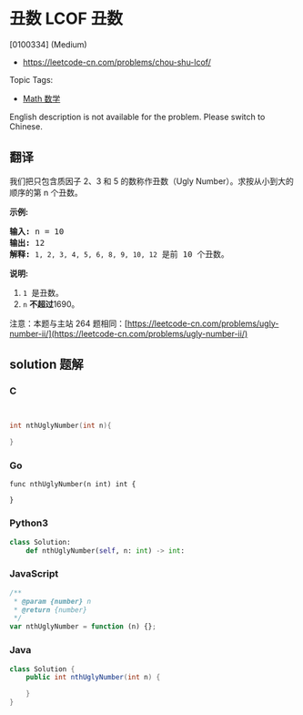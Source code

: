 # 丑数 LCOF 丑数

[0100334] (Medium)

- https://leetcode-cn.com/problems/chou-shu-lcof/

Topic Tags:

- [Math 数学](https://leetcode-cn.com/tag/math/)

English description is not available for the problem. Please switch to Chinese.

## 翻译

我们把只包含质因子 2、3 和 5 的数称作丑数（Ugly Number）。求按从小到大的顺序的第 n 个丑数。

**示例:**

<pre><strong>输入:</strong> n = 10
<strong>输出:</strong> 12
<strong>解释: </strong><code>1, 2, 3, 4, 5, 6, 8, 9, 10, 12</code> 是前 10 个丑数。</pre>

**说明:**

1.  `1`  是丑数。
2.  `n` **不超过**1690。

注意：本题与主站 264 题相同：[https://leetcode-cn.com/problems/ugly-number-ii/](https://leetcode-cn.com/problems/ugly-number-ii/)

## solution 题解

### C

```c


int nthUglyNumber(int n){

}


```

### Go

```golang
func nthUglyNumber(n int) int {

}
```

### Python3

```python
class Solution:
    def nthUglyNumber(self, n: int) -> int:
```

### JavaScript

```javascript
/**
 * @param {number} n
 * @return {number}
 */
var nthUglyNumber = function (n) {};
```

### Java

```java
class Solution {
    public int nthUglyNumber(int n) {

    }
}
```
